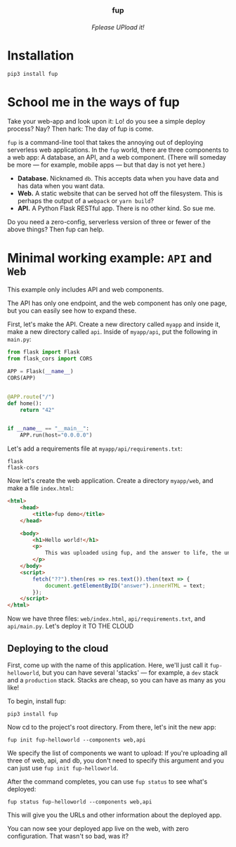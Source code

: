 <p align=center><img align=center src'logo.png' width=200 /></p>
<h3 align=center>fup</h3>
<h6 align=center>Fplease UPload it!</h6>


# Installation

```shell
pip3 install fup
```

# School me in the ways of fup

Take your web-app and look upon it: Lo! do you see a simple deploy process? Nay? Then hark: The day of fup is come.

`fup` is a command-line tool that takes the annoying out of deploying serverless web applications. In the `fup` world, there are three components to a web app: A database, an API, and a web component. (There will someday be more — for example, mobile apps — but that day is not yet here.)

- **Database.** Nicknamed `db`. This accepts data when you have data and has data when you want data.
- **Web.** A static website that can be served hot off the filesystem. This is perhaps the output of a `webpack` or `yarn build`?
- **API.** A Python Flask RESTful app. There is no other kind. So sue me.

Do you need a zero-config, serverless version of three or fewer of the above things? Then fup can help.

# Minimal working example: `API` and `Web`

This example only includes API and web components.

The API has only one endpoint, and the web component has only one page, but you can easily see how to expand these.

First, let's make the API. Create a new directory called `myapp` and inside it, make a new directory called `api`. Inside of `myapp/api`, put the following in `main.py`:

```python
from flask import Flask
from flask_cors import CORS

APP = Flask(__name__)
CORS(APP)


@APP.route("/")
def home():
    return "42"


if __name__ == "__main__":
    APP.run(host="0.0.0.0")
```

Let's add a requirements file at `myapp/api/requirements.txt`:

```
flask
flask-cors
```

Now let's create the web application. Create a directory `myapp/web`, and make a file `index.html`:

```html
<html>
    <head>
        <title>fup demo</title>
    </head>

    <body>
        <h1>Hello world!</h1>
        <p>
            This was uploaded using fup, and the answer to life, the universe, and everything, is <span id="answer">unknown.</span>
        </p>
    </body>
    <script>
        fetch("??").then(res => res.text()).then(text => {
            document.getElementByID("answer").innerHTML = text;
        });
    </script>
</html>
```

Now we have three files: `web/index.html`, `api/requirements.txt`, and `api/main.py`. Let's deploy it TO THE CLOUD

## Deploying to the cloud

First, come up with the name of this application. Here, we'll just call it `fup-helloworld`, but you can have several 'stacks' — for example, a `dev` stack and a `production` stack. Stacks are cheap, so you can have as many as you like!

To begin, install fup:

```shell
pip3 install fup
```

Now cd to the project's root directory. From there, let's init the new app:

```shell
fup init fup-helloworld --components web,api
```

We specify the list of components we want to upload: If you're uploading all three of web, api, and db, you don't need to specify this argument and you can just use `fup init fup-helloworld`.

After the command completes, you can use `fup status` to see what's deployed:

```
fup status fup-helloworld --components web,api
```

This will give you the URLs and other information about the deployed app.

You can now see your deployed app live on the web, with zero configuration. That wasn't so bad, was it?
